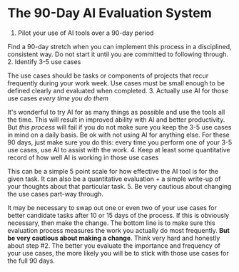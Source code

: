 # The 90-Day AI Evaluation System

1. Pilot your use of AI tools over a 90-day period
  
  Find a 90-day stretch when you can implement this process in a disciplined, consistent way. Do not start it until you are committed to following through.
2. Identify 3-5 use cases

  The use cases should be tasks or components of projects that recur frequently during your work week. Use cases must be small enough to be defined clearly and evaluated when completed.
3. Actually use AI for those use cases _every time you do them_

  It's wonderful to try AI for as many things as possible and use the tools all the time. This will result in improved ability with AI and better productivity. But _this process_ will fail if you do not make sure you keep the 3-5 use cases in mind on a daily basis. Be ok with not using AI for anything else. For these 90 days, just make sure you do this: every time you perform one of your 3-5 use cases, use AI to assist with the work.
4. Keep at least some quantitative record of how well AI is working in those use cases

  This can be a simple 5 point scale for how effective the AI tool is for the given task. It can also be a quantitative evaluation + a simple write-up of your thoughts about that particular task.
5. Be very cautious about changing the use cases part-way through.

  It may be necessary to swap out one or even two of your use cases for better candidate tasks after 10 or 15 days of the process. If this is obviously necessary, then make the change. The bottom line is to make sure this evaluation process measures the work you actually do most frequently. **But be very cautious about making a change**. Think very hard and honestly about step #2. The better you evaluate the importance and frequency of your use cases, the more likely you will be to stick with those use cases for the full 90 days.
